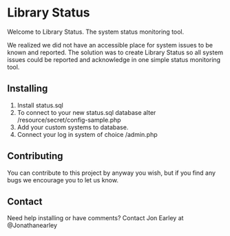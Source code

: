 Library Status
==============

Welcome to Library Status. The system status monitoring tool.

We realized we did not have an accessible place for system issues to be known and reported. The solution was to create Library Status so all system issues could be reported and acknowledge in one simple status monitoring tool.

## Installing
1. Install status.sql
2. To connect to your new status.sql database alter /resource/secret/config-sample.php
3. Add your custom systems to database.
4. Connect your log in system of choice /admin.php

## Contributing
You can contribute to this project by anyway you wish, but if you find any bugs we encourage you to let us know.

## Contact
Need help installing or have comments? Contact Jon Earley at @Jonathanearley